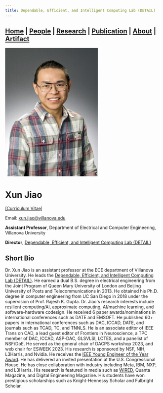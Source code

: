 ```yaml
---
title: Dependable, Efficient, and Intelligent Computing Lab (DETAIL)
---
```

## [Home](../) | [**People**](../people) | [Research](../research) | [Publication](../publication) | [About](../about) | [Artifact](../artifact) 

<img src="../asset/jiao.jpg" alt="Xun Jiao" width="300">

# Xun Jiao 
[[Curriculum Vitae]](../asset/Xun_Jiao_CV.pdf)

Email: [xun.jiao@villanova.edu](mailto:xun.jiao@villanova.edu) 

**Assistant Professor**, Department of Electrical and Computer Engineering, Villanova University 

**Director**, [Dependable, Efficient, and Intelligent Computing Lab (DETAIL)](https://vu-detail.github.io)


## Short Bio
Dr. Xun Jiao is an assistant professor at the ECE department of Villanova University. He leads the [Dependable, Efficient, and Intelligent Computing Lab (DETAIL)](https://vu-detail.github.io). He earned a dual B.S. degree in electrical engineering from the Joint Program of Queen Mary University of London and Beijing University of Posts and Telecommunications in 2013. He obtained his Ph.D. degree in computer engineering from UC San Diego in 2018 under the supervision of Prof. Rajesh K. Gupta. Dr. Jiao's research interests include resilient computing/AI, approximate computing, AI/machine learning, and software-hardware codesign. He received 6 paper awards/nominations in international conferences such as DATE and EMSOFT. He published 60+ papers in international conferences such as DAC, ICCAD, DATE, and journals such as TCAD, TC, and TNNLS. He is an associate editor of IEEE Trans on CAD, a lead guest editor of Frontiers in Neuroscience, a TPC member of DAC, ICCAD, ASP-DAC, GLSVLSI, LCTES, and a panelist of NSF/DoE. He served as the general chair of DACPS workshop 2023, and web chair for ESWEEK 2023. His research is sponsored by NSF, NIH, L3Harris, and Nvidia. He receives the [IEEE Young Engineer of the Year Award](../asset/IEEE-award.JPG). He has delivered an invited presentation at the U.S. Congressional House. He has close collaboration with industry including Meta, IBM, NXP, and L3Harris. His research is featured in media such as [WIRED](https://www.wired.com/story/hyperdimensional-computing-reimagines-artificial-intelligence/), Quanta Magazine, and Digital Engineering Magazine. His students have won prestigious scholarships such as Knight-Hennessy Scholar and Fulbright Scholar.


<!---
*Fun Fact*:
He has delivered an invited presentation at U.S. Congressional House, which "[received a lot of good feedback from both sides of the aisle](https://www1.villanova.edu/villanova/engineering/newsevents/newsarchives/2020/faculty-research/Sudler-Blockchain.html)".
-->

<!---
## Fun Facts
Born and Raised in [[Nanchang, Jiangxi Province, China]](https://en.wikipedia.org/wiki/Nanchang)

Dog (Sunny) lover: <br />
[[D.C. National Mall]](https://photos.app.goo.gl/LmGYDaYWviGyqfeW8) <br />
[[D.C. Cherry Blossoms]](https://photos.app.goo.gl/USZGiBTi3htQSCVr9) <br />
[[Chicago Skyline]](https://photos.app.goo.gl/DKareugfgCAmetgWA) <br />
[[Crater Lake]](https://photos.app.goo.gl/VtddnniGVB1cfqoH9) <br />
[[Philadelphia Winter]](https://photos.app.goo.gl/TKpmeyibXpVa7ff98) <br />
[[San Diego Balboa Park]](https://photos.app.goo.gl/ujHiFq35odoUhCeg7) <br />
[[Age < 1]](https://photos.app.goo.gl/RvwjBzn1ZirqjYU19) <br />
[[First Day at Home]](https://photos.app.goo.gl/x8yXzYkdazxyJVzY7)
-->

